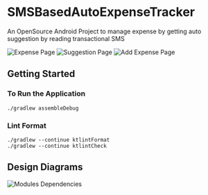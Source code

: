 
# SMSBasedAutoExpenseTracker
An OpenSource Android Project to manage expense by getting auto suggestion by reading transactional SMS

![Expense Page](https://user-images.githubusercontent.com/8796235/183958958-09251ee3-8fed-4b8c-bea3-b32a05484d5e.png)
![Suggestion Page](https://user-images.githubusercontent.com/8796235/183959090-ca6b8cc2-95d4-404a-8005-cb52e3065605.png)
![Add Expense Page](https://user-images.githubusercontent.com/8796235/183959109-682f6731-3835-41c2-8c0c-a1f0eefce075.png)

## Getting Started
### To Run the Application
    ./gradlew assembleDebug

### Lint Format
    ./gradlew --continue ktlintFormat
    ./gradlew --continue ktlintCheck

## Design Diagrams
![Modules Dependencies](https://user-images.githubusercontent.com/8796235/183961785-2e097a86-c7d1-491b-8282-8c6cb88bd7de.png)
